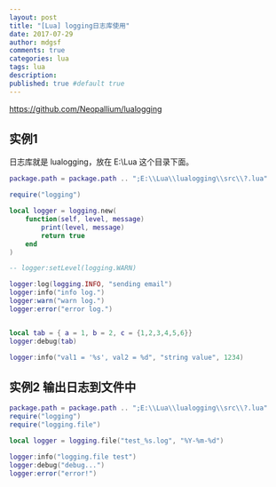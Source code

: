 ```yaml
---
layout: post
title: "[Lua] logging日志库使用"
date: 2017-07-29
author: mdgsf
comments: true
categories: lua
tags: lua
description:
published: true #default true
---
```



<a href="https://github.com/Neopallium/lualogging" target="_blank">https://github.com/Neopallium/lualogging</a>


## 实例1

日志库就是 lualogging，放在 E:\\Lua 这个目录下面。

```lua
package.path = package.path .. ";E:\\Lua\\lualogging\\src\\?.lua"

require("logging")

local logger = logging.new(
    function(self, level, message)
        print(level, message)
        return true
    end
)

-- logger:setLevel(logging.WARN)

logger:log(logging.INFO, "sending email")
logger:info("info log.")
logger:warn("warn log.")
logger:error("error log.")


local tab = { a = 1, b = 2, c = {1,2,3,4,5,6}}
logger:debug(tab)

logger:info("val1 = '%s', val2 = %d", "string value", 1234)
```


## 实例2 输出日志到文件中

```lua
package.path = package.path .. ";E:\\Lua\\lualogging\\src\\?.lua"
require("logging")
require("logging.file")

local logger = logging.file("test_%s.log", "%Y-%m-%d")

logger:info("logging.file test")
logger:debug("debug...")
logger:error("error!")
```


